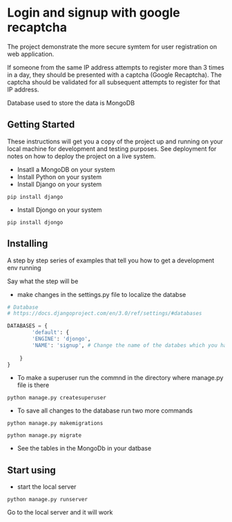 # Login and signup with google recaptcha

The project demonstrate the more secure symtem for user registration on web application.

If someone from the same IP address attempts to register more than 3 times in a day,
they should be presented with a captcha (Google Recaptcha). The captcha should be
validated for all subsequent attempts to register for that IP address.

Database used to store the data is MongoDB

## Getting Started

These instructions will get you a copy of the project up and running on your local machine for development and testing purposes. See deployment for notes on how to deploy the project on a live system.

* Insatll a MongoDB on your system
* Install Python on your system
* Install Django on your system
```
pip install django
```
* Install Djongo on your system
```
pip install djongo
```
## Installing

A step by step series of examples that tell you how to get a development env running

Say what the step will be
* make changes in the settings.py file to localize the databse

```python
# Database
# https://docs.djangoproject.com/en/3.0/ref/settings/#databases

DATABASES = {
        'default': {
        'ENGINE': 'djongo', 
        'NAME': 'signup', # Change the name of the databes which you have created in mongo db compass
        
    }
}
```

* To make a superuser run the commnd in the directory where manage.py file is there
```
python manage.py createsuperuser
```
* To save all changes to the database run two more commands
```
python manage.py makemigrations
```
```
python manage.py migrate
```
* See the tables in the MongoDb in your datbase

## Start using

* start the local server
```
python manage.py runserver
```
Go to the local server and it will work


